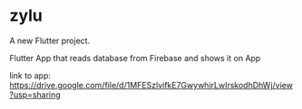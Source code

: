 # zylu

A new Flutter project.

Flutter App that reads database from Firebase and shows it on App

link to app: https://drive.google.com/file/d/1MFESzlvifkE7GwywhirLwIrskodhDhWj/view?usp=sharing
